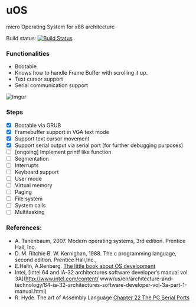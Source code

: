 # uOS
micro Operating System for x86 architecture

Build status: 
[![Build Status](https://travis-ci.org/radx64/uOS.svg)](https://travis-ci.org/radx64/uOS)

### Functionalities
- Bootable
- Knows how to handle Frame Buffer with scrolling it up.
- Text cursor support
- Serial communication support

![Imgur](http://i.imgur.com/TyE9ebt.png)

### Steps
* [x] Bootable via GRUB
* [x] Framebuffer support in VGA text mode
* [x] Support text cursor movement
* [x] Support serial output via serial port (for further debugging purposes)
* [ ] [ongoing] Implement printf like function 
* [ ] Segmentation
* [ ] Interrupts
* [ ] Keyboard support
* [ ] User mode 
* [ ] Virtual memory
* [ ] Paging
* [ ] File system
* [ ] System calls
* [ ] Multitasking

### References:
- A. Tanenbaum, 2007. Modern operating systems, 3rd edition. Prentice Hall, Inc.
- D. M. Ritchie B. W. Kernighan, 1988. The c programming language, second edition. Prentice Hall,Inc.,
- E.Helin, A.Renberg. [The little book about OS development](https://littleosbook.github.io/)
- Intel, [Intel 64 and iA-32 architectures software developer’s manual vol. 3A](http://www.intel.com/content/ www/us/en/architecture-and-technology/64-ia-32-architectures-software-developer-vol-3a-part-1-manual.html)
- R. Hyde. The art of Assembly Language [Chapter 22 The PC Serial Ports](http://flint.cs.yale.edu/cs422/doc/art-of-asm/pdf/CH22.PDF)
